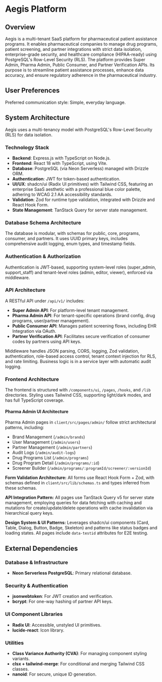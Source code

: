 # Aegis Platform

## Overview

Aegis is a multi-tenant SaaS platform for pharmaceutical patient assistance programs. It enables pharmaceutical companies to manage drug programs, patient screening, and partner integrations with strict data isolation, enterprise-grade security, and healthcare compliance (HIPAA-ready) using PostgreSQL's Row-Level Security (RLS). The platform provides Super Admin, Pharma Admin, Public Consumer, and Partner Verification APIs. Its purpose is to streamline patient assistance processes, enhance data accuracy, and ensure regulatory adherence in the pharmaceutical industry.

## User Preferences

Preferred communication style: Simple, everyday language.

## System Architecture

Aegis uses a multi-tenancy model with PostgreSQL's Row-Level Security (RLS) for data isolation.

### Technology Stack

*   **Backend**: Express.js with TypeScript on Node.js.
*   **Frontend**: React 18 with TypeScript, using Vite.
*   **Database**: PostgreSQL (via Neon Serverless) managed with Drizzle ORM.
*   **Authentication**: JWT for token-based authentication.
*   **UI/UX**: shadcn/ui (Radix UI primitives) with Tailwind CSS, featuring an enterprise SaaS aesthetic with a professional blue color palette, adhering to WCAG 2.1 AA accessibility standards.
*   **Validation**: Zod for runtime type validation, integrated with Drizzle and React Hook Form.
*   **State Management**: TanStack Query for server state management.

### Database Schema Architecture

The database is modular, with schemas for public, core, programs, consumer, and partners. It uses UUID primary keys, includes comprehensive audit logging, enum types, and timestamp fields.

### Authentication & Authorization

Authentication is JWT-based, supporting system-level roles (super_admin, support_staff) and tenant-level roles (admin, editor, viewer), enforced via middleware.

### API Architecture

A RESTful API under `/api/v1/` includes:
*   **Super Admin API**: For platform-level tenant management.
*   **Pharma Admin API**: For tenant-specific operations (brand config, drug programs, user/partner management).
*   **Public Consumer API**: Manages patient screening flows, including EHR Integration via OAuth.
*   **Partner Verification API**: Facilitates secure verification of consumer codes by partners using API keys.

Middleware handles JSON parsing, CORS, logging, Zod validation, authentication, role-based access control, tenant context injection for RLS, and rate limiting. Business logic is in a service layer with automatic audit logging.

### Frontend Architecture

The frontend is structured with `/components/ui`, `/pages`, `/hooks`, and `/lib` directories. Styling uses Tailwind CSS, supporting light/dark modes, and has full TypeScript coverage.

#### Pharma Admin UI Architecture

Pharma Admin pages in `client/src/pages/admin/` follow strict architectural patterns, including:
- Brand Management (`/admin/brands`)
- User Management (`/admin/users`)
- Partner Management (`/admin/partners`)
- Audit Logs (`/admin/audit-logs`)
- Drug Programs List (`/admin/programs`)
- Drug Program Detail (`/admin/programs/:id`)
- Screener Builder (`/admin/programs/:programId/screener/:versionId`)

**Form Validation Architecture:** All forms use React Hook Form + Zod, with schemas defined in `client/src/lib/schemas.ts` and types inferred from these schemas.

**API Integration Pattern:** All pages use TanStack Query v5 for server state management, employing queries for data fetching with caching and mutations for create/update/delete operations with cache invalidation via hierarchical query keys.

**Design System & UI Patterns:** Leverages shadcn/ui components (Card, Table, Dialog, Button, Badge, Skeleton) and patterns like status badges and loading states. All pages include `data-testid` attributes for E2E testing.

## External Dependencies

### Database & Infrastructure
*   **Neon Serverless PostgreSQL**: Primary relational database.

### Security & Authentication
*   **jsonwebtoken**: For JWT creation and verification.
*   **bcrypt**: For one-way hashing of partner API keys.

### UI Component Libraries
*   **Radix UI**: Accessible, unstyled UI primitives.
*   **lucide-react**: Icon library.

### Utilities
*   **Class Variance Authority (CVA)**: For managing component styling variants.
*   **clsx + tailwind-merge**: For conditional and merging Tailwind CSS classes.
*   **nanoid**: For secure, unique ID generation.